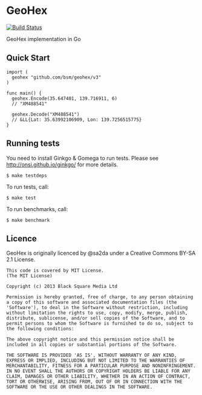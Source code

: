 # GeoHex

[![Build Status](https://travis-ci.org/bsm/geohex.go.png)](https://travis-ci.org/bsm/geohex.go)

GeoHex implementation in Go

## Quick Start

    import (
      geohex "github.com/bsm/geohex/v3"
    )

    func main() {
      geohex.Encode(35.647401, 139.716911, 6)
      // "XM488541"

      geohex.Decode("XM488541")
      // &LL{Lat: 35.63992106909, Lon: 139.7256515775}
    }

## Running tests

You need to install Ginkgo & Gomega to run tests. Please see
http://onsi.github.io/ginkgo/ for more details.

    $ make testdeps

To run tests, call:

    $ make test

To run benchmarks, call:

    $ make benchmark

## Licence

GeoHex is originally licenced by @sa2da under a Creative Commons BY-SA 2.1
License.

    This code is covered by MIT License.
    (The MIT License)

    Copyright (c) 2013 Black Square Media Ltd

    Permission is hereby granted, free of charge, to any person obtaining
    a copy of this software and associated documentation files (the
    'Software'), to deal in the Software without restriction, including
    without limitation the rights to use, copy, modify, merge, publish,
    distribute, sublicense, and/or sell copies of the Software, and to
    permit persons to whom the Software is furnished to do so, subject to
    the following conditions:

    The above copyright notice and this permission notice shall be
    included in all copies or substantial portions of the Software.

    THE SOFTWARE IS PROVIDED 'AS IS', WITHOUT WARRANTY OF ANY KIND,
    EXPRESS OR IMPLIED, INCLUDING BUT NOT LIMITED TO THE WARRANTIES OF
    MERCHANTABILITY, FITNESS FOR A PARTICULAR PURPOSE AND NONINFRINGEMENT.
    IN NO EVENT SHALL THE AUTHORS OR COPYRIGHT HOLDERS BE LIABLE FOR ANY
    CLAIM, DAMAGES OR OTHER LIABILITY, WHETHER IN AN ACTION OF CONTRACT,
    TORT OR OTHERWISE, ARISING FROM, OUT OF OR IN CONNECTION WITH THE
    SOFTWARE OR THE USE OR OTHER DEALINGS IN THE SOFTWARE.
